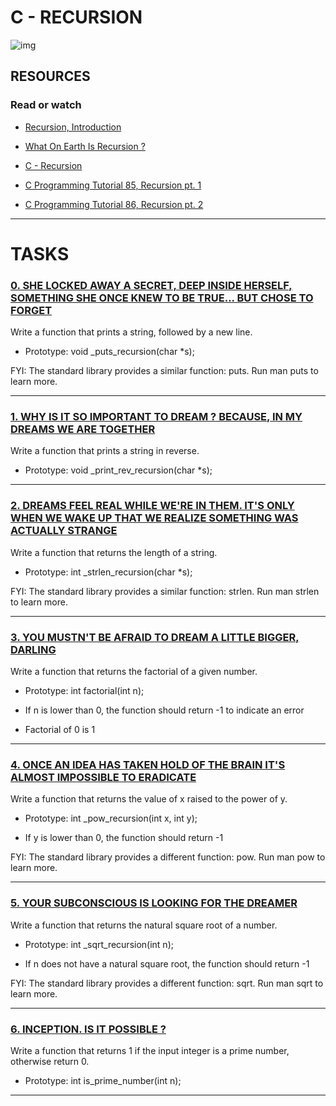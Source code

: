 # C - RECURSION

![img](https://res.cloudinary.com/practicaldev/image/fetch/s--tw3NWqpc--/c_imagga_scale,f_auto,fl_progressive,h_900,q_auto,w_1600/https://dev-to-uploads.s3.amazonaws.com/i/vs461z5rnco8mvjkk1og.jpg)

## RESOURCES

### Read or watch

- [Recursion, Introduction](https://holbertonintranet.s3.amazonaws.com/uploads/misc/2021/1/2818ba6f14f644b871dcbd746925fa15b8cd5937.pdf?X-Amz-Algorithm=AWS4-HMAC-SHA256&X-Amz-Credential=AKIARDDGGGOU5BHMTQX4%2F20221018%2Fus-east-1%2Fs3%2Faws4_request&X-Amz-Date=20221018T183432Z&X-Amz-Expires=86400&X-Amz-SignedHeaders=host&X-Amz-Signature=b1d6c05e2f94a336701aef358ec50b646dac2cb047882df260f65c122b0ef5f7)

- [What On Earth Is Recursion ?](https://www.youtube.com/watch?v=Mv9NEXX1VHc)

- [C - Recursion](https://www.tutorialspoint.com/cprogramming/c_recursion.htm)

- [C Programming Tutorial 85, Recursion pt. 1](https://www.youtube.com/watch?v=XGxbXMP6k8k)

- [C Programming Tutorial 86, Recursion pt. 2](https://www.youtube.com/watch?v=7XiIS6HobNs)

----------------------------

# TASKS

### [0. SHE LOCKED AWAY A SECRET, DEEP INSIDE HERSELF, SOMETHING SHE ONCE KNEW TO BE TRUE... BUT CHOSE TO FORGET](https://github.com/MathieuMorel62/holbertonschool-low_level_programming/blob/master/recursion/0-puts_recursion.c)

Write a function that prints a string, followed by a new line.

 - Prototype: void _puts_recursion(char *s);

FYI: The standard library provides a similar function: puts. Run man puts to learn more.

-------------------------------

### [1. WHY IS IT SO IMPORTANT TO DREAM ? BECAUSE, IN MY DREAMS WE ARE TOGETHER](https://github.com/MathieuMorel62/holbertonschool-low_level_programming/blob/master/recursion/1-print_rev_recursion.c)

Write a function that prints a string in reverse.

 - Prototype: void _print_rev_recursion(char *s);

-----------------------------

### [2. DREAMS FEEL REAL WHILE WE'RE IN THEM. IT'S ONLY WHEN WE WAKE UP THAT WE REALIZE SOMETHING WAS ACTUALLY STRANGE](https://github.com/MathieuMorel62/holbertonschool-low_level_programming/blob/master/recursion/2-strlen_recursion.c)

Write a function that returns the length of a string.

 - Prototype: int _strlen_recursion(char *s);

FYI: The standard library provides a similar function: strlen. Run man strlen to learn more.

-------------------------------

### [3. YOU MUSTN'T BE AFRAID TO DREAM A LITTLE BIGGER, DARLING](https://github.com/MathieuMorel62/holbertonschool-low_level_programming/blob/master/recursion/3-factorial.c)

Write a function that returns the factorial of a given number.

 - Prototype: int factorial(int n);

 - If n is lower than 0, the function should return -1 to indicate an error

 - Factorial of 0 is 1

-------------------------------

### [4. ONCE AN IDEA HAS TAKEN HOLD OF THE BRAIN IT'S ALMOST IMPOSSIBLE TO ERADICATE](https://github.com/MathieuMorel62/holbertonschool-low_level_programming/blob/master/recursion/4-pow_recursion.c)

Write a function that returns the value of x raised to the power of y.

 - Prototype: int _pow_recursion(int x, int y);

 - If y is lower than 0, the function should return -1

FYI: The standard library provides a different function: pow. Run man pow to learn more.

-------------------------------

### [5. YOUR SUBCONSCIOUS IS LOOKING FOR THE DREAMER](https://github.com/MathieuMorel62/holbertonschool-low_level_programming/blob/master/recursion/5-sqrt_recursion.c)

Write a function that returns the natural square root of a number.

 - Prototype: int _sqrt_recursion(int n);

 - If n does not have a natural square root, the function should return -1

FYI: The standard library provides a different function: sqrt. Run man sqrt to learn more.

--------------------------------

### [6. INCEPTION. IS IT POSSIBLE ?](https://github.com/MathieuMorel62/holbertonschool-low_level_programming/blob/master/recursion/6-is_prime_number.c)

Write a function that returns 1 if the input integer is a prime number, otherwise return 0.

 - Prototype: int is_prime_number(int n);

-------------------------------
